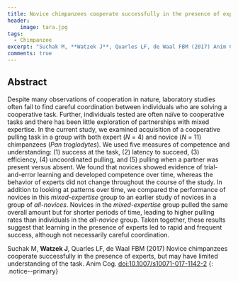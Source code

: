 ```yaml
---
title: Novice chimpanzees cooperate successfully in the presence of experts, but may have limited understanding of the task
header:
    image: tara.jpg
tags:
  - Chimpanzee
excerpt: "Suchak M, **Watzek J**, Quarles LF, de Waal FBM (2017) Anim Cog"
comments: true
---
```


## Abstract

Despite many observations of cooperation in nature, laboratory studies often fail to find careful coordination between individuals who are solving a cooperative task. Further, individuals tested are often naïve to cooperative tasks and there has been little exploration of partnerships with mixed expertise. In the current study, we examined acquisition of a cooperative pulling task in a group with both expert (*N* = 4) and novice (*N* = 11) chimpanzees (*Pan troglodytes*). We used five measures of competence and understanding: (1) success at the task, (2) latency to succeed, (3) efficiency, (4) uncoordinated pulling, and (5) pulling when a partner was present versus absent. We found that novices showed evidence of trial-and-error learning and developed competence over time, whereas the behavior of experts did not change throughout the course of the study. In addition to looking at patterns over time, we compared the performance of novices in this *mixed-expertise* group to an earlier study of novices in a group of *all-novices*. Novices in the *mixed-expertise* group pulled the same overall amount but for shorter periods of time, leading to higher pulling rates than individuals in the *all-novice* group. Taken together, these results suggest that learning in the presence of experts led to rapid and frequent success, although not necessarily careful coordination.

Suchak M, **Watzek J**, Quarles LF, de Waal FBM (2017) Novice chimpanzees cooperate successfully in the presence of experts, but may have limited understanding of the task. Anim Cog. [doi:10.1007/s10071-017-1142-2](https://doi.org/10.1007/s10071-017-1142-2)
{: .notice--primary}